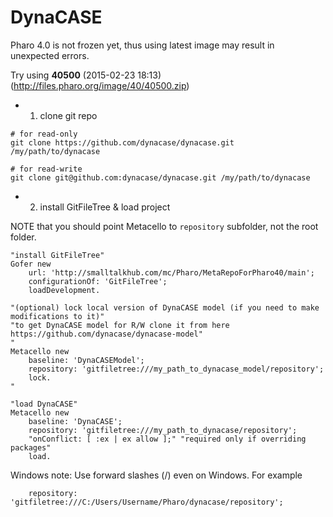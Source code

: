 DynaCASE
========

Pharo 4.0 is not frozen yet, thus using latest image may result in unexpected errors.

Try using **40500** (2015-02-23 18:13) (http://files.pharo.org/image/40/40500.zip)


- 1. clone git repo
```
# for read-only
git clone https://github.com/dynacase/dynacase.git /my/path/to/dynacase

# for read-write
git clone git@github.com:dynacase/dynacase.git /my/path/to/dynacase
```

 - 2. install GitFileTree & load project

NOTE that you should point Metacello to `repository` subfolder, not the root folder.
 
```
"install GitFileTree"
Gofer new
	url: 'http://smalltalkhub.com/mc/Pharo/MetaRepoForPharo40/main';
	configurationOf: 'GitFileTree';
	loadDevelopment.

"(optional) lock local version of DynaCASE model (if you need to make modifications to it)"
"to get DynaCASE model for R/W clone it from here https://github.com/dynacase/dynacase-model"
"
Metacello new
	baseline: 'DynaCASEModel';
	repository: 'gitfiletree:///my_path_to_dynacase_model/repository';
	lock.
"

"load DynaCASE"
Metacello new
	baseline: 'DynaCASE';
	repository: 'gitfiletree:///my_path_to_dynacase/repository';
	"onConflict: [ :ex | ex allow ];" "required only if overriding packages"
	load.
```

Windows note: Use forward slashes (/) even on Windows. For example
```
    repository: 'gitfiletree:///C:/Users/Username/Pharo/dynacase/repository';
```
